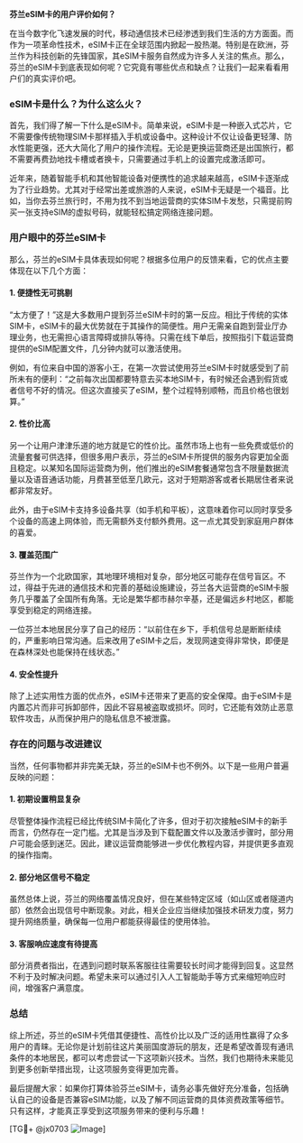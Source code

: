 **芬兰eSIM卡的用户评价如何？**

在当今数字化飞速发展的时代，移动通信技术已经渗透到我们生活的方方面面。而作为一项革命性技术，eSIM卡正在全球范围内掀起一股热潮。特别是在欧洲，芬兰作为科技创新的先锋国家，其eSIM卡服务自然成为许多人关注的焦点。那么，芬兰的eSIM卡到底表现如何呢？它究竟有哪些优点和缺点？让我们一起来看看用户们的真实评价吧。

### eSIM卡是什么？为什么这么火？

首先，我们得了解一下什么是eSIM卡。简单来说，eSIM卡是一种嵌入式芯片，它不需要像传统物理SIM卡那样插入手机或设备中。这种设计不仅让设备更轻薄、防水性能更强，还大大简化了用户的操作流程。无论是更换运营商还是出国旅行，都不需要再费劲地找卡槽或者换卡，只需要通过手机上的设置完成激活即可。

近年来，随着智能手机和其他智能设备对便携性的追求越来越高，eSIM卡逐渐成为了行业趋势。尤其对于经常出差或旅游的人来说，eSIM卡无疑是一个福音。比如，当你去芬兰旅行时，不用为找不到当地运营商的实体SIM卡发愁，只需提前购买一张支持eSIM的虚拟号码，就能轻松搞定网络连接问题。

### 用户眼中的芬兰eSIM卡

那么，芬兰的eSIM卡具体表现如何呢？根据多位用户的反馈来看，它的优点主要体现在以下几个方面：

#### 1. **便捷性无可挑剔**
“太方便了！”这是大多数用户提到芬兰eSIM卡时的第一反应。相比于传统的实体SIM卡，eSIM卡的最大优势就在于其操作的简便性。用户无需亲自跑到营业厅办理业务，也无需担心语言障碍或排队等待。只需在线下单后，按照指引下载运营商提供的eSIM配置文件，几分钟内就可以激活使用。

例如，有位来自中国的游客小王，在第一次尝试使用芬兰eSIM卡时就感受到了前所未有的便利：“之前每次出国都要特意去买本地SIM卡，有时候还会遇到假货或者信号不好的情况。但这次直接买了eSIM，整个过程特别顺畅，而且价格也很划算。”

#### 2. **性价比高**
另一个让用户津津乐道的地方就是它的性价比。虽然市场上也有一些免费或低价的流量套餐可供选择，但很多用户表示，芬兰的eSIM卡所提供的服务内容更加全面且稳定。以某知名国际运营商为例，他们推出的eSIM套餐通常包含不限量数据流量以及语音通话功能，月费甚至低至几欧元，这对于短期游客或者长期居住者来说都非常友好。

此外，由于eSIM卡支持多设备共享（如手机和平板），这意味着你可以同时享受多个设备的高速上网体验，而无需额外支付额外费用。这一点尤其受到家庭用户群体的喜爱。

#### 3. **覆盖范围广**
芬兰作为一个北欧国家，其地理环境相对复杂，部分地区可能存在信号盲区。不过，得益于先进的通信技术和完善的基础设施建设，芬兰各大运营商的eSIM卡服务几乎覆盖了全国所有角落。无论是繁华都市赫尔辛基，还是偏远乡村地区，都能享受到稳定的网络连接。

一位芬兰本地居民分享了自己的经历：“以前住在乡下，手机信号总是断断续续的，严重影响日常沟通。后来改用了eSIM卡之后，发现网速变得非常快，即便是在森林深处也能保持在线状态。”

#### 4. **安全性提升**
除了上述实用性方面的优点外，eSIM卡还带来了更高的安全保障。由于eSIM卡是内置芯片而非可拆卸部件，因此不容易被盗取或损坏。同时，它还能有效防止恶意软件攻击，从而保护用户的隐私信息不被泄露。

### 存在的问题与改进建议

当然，任何事物都并非完美无缺，芬兰的eSIM卡也不例外。以下是一些用户普遍反映的问题：

#### 1. **初期设置稍显复杂**
尽管整体操作流程已经比传统SIM卡简化了许多，但对于初次接触eSIM卡的新手而言，仍然存在一定门槛。尤其是当涉及到下载配置文件以及激活步骤时，部分用户可能会感到迷茫。因此，建议运营商能够进一步优化教程内容，并提供更多直观的操作指南。

#### 2. **部分地区信号不稳定**
虽然总体上说，芬兰的网络覆盖情况良好，但在某些特定区域（如山区或者隧道内部）依然会出现信号中断现象。对此，相关企业应当继续加强技术研发力度，努力提升网络质量，确保每一位用户都能获得最佳的使用体验。

#### 3. **客服响应速度有待提高**
部分消费者指出，在遇到问题时联系客服往往需要较长时间才能得到回复。这显然不利于及时解决问题。希望未来可以通过引入人工智能助手等方式来缩短响应时间，增强客户满意度。

### 总结

综上所述，芬兰的eSIM卡凭借其便捷性、高性价比以及广泛的适用性赢得了众多用户的青睐。无论你是计划前往这片美丽国度游玩的朋友，还是希望改善现有通讯条件的本地居民，都可以考虑尝试一下这项新兴技术。当然，我们也期待未来能见到更多创新举措出现，让这项服务变得更加完善。

最后提醒大家：如果你打算体验芬兰eSIM卡，请务必事先做好充分准备，包括确认自己的设备是否兼容eSIM功能，以及了解不同运营商的具体资费政策等细节。只有这样，才能真正享受到这项服务带来的便利与乐趣！

[TG💪+ @jx0703 ![Image](https://github.com/user-attachments/assets/dbca1d08-cadb-493c-b0ec-ad6f7a83f270)]